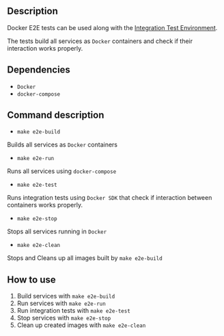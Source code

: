 ## Description

Docker E2E tests can be used along with the [Integration Test Environment](IntegrationEnvironments.md).

The tests build all services as `Docker` containers and check if their interaction works properly.

## Dependencies

- `Docker`
- `docker-compose`

## Command description

- `make e2e-build`

Builds all services as `Docker` containers

- `make e2e-run`

Runs all services using `docker-compose`

- `make e2e-test`

Runs integration tests using `Docker SDK` that check if interaction between containers works properly.

- `make e2e-stop`

Stops all services running in `Docker`

- `make e2e-clean`

Stops and Cleans up all images built by `make e2e-build`

## How to use

1. Build services with `make e2e-build`
2. Run services with `make e2e-run`
3. Run integration tests with `make e2e-test`
4. Stop services with `make e2e-stop`
5. Clean up created images with `make e2e-clean` 
